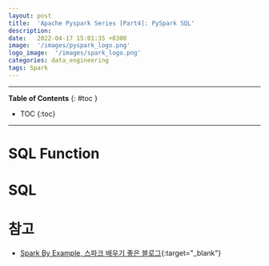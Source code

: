 ```yaml
---
layout: post
title:  'Apache Pyspark Series [Part4]: PySpark SQL'
description: 
date:   2022-04-17 15:01:35 +0300
image:  '/images/pyspark_logo.png'
logo_image:  '/images/spark_logo.png'
categories: data_engineering
tags: Spark
---
```

---

**Table of Contents**
{: #toc }
*  TOC
{:toc}

---

# SQL Function

# SQL



# 참고

- [Spark By Example, 스파크 배우기 좋은 블로그](https://sparkbyexamples.com/){:target="_blank"}